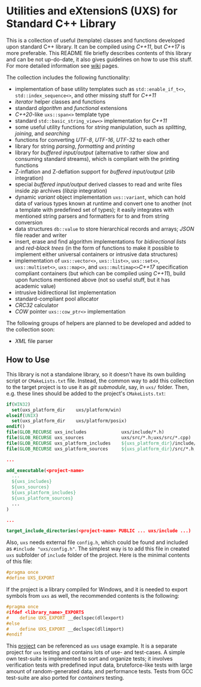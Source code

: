 # Utilities and eXtensionS (UXS) for Standard C++ Library

This is a collection of useful (template) classes and functions developed upon standard C++ library.
It can be compiled using *C++11*, but *C++17* is more preferable.  This README file briefly
describes contents of this library and can be not up-do-date, it also gives guidelines on how to use
this stuff.  For more detailed information see [wiki](https://github.com/gbuzykin/uxs/wiki) pages.

The collection includes the following functionality:

- implementation of base utility templates such as `std::enable_if_t<>`, `std::index_sequence<>`,
  and other missing stuff for *С++11*
- *iterator* helper classes and functions
- standard *algorithm* and *functional* extensions
- *C++20*-like `uxs::span<>` template type
- standard `std::basic_string_view<>` implementation for *C++11*
- some useful utility functions for *string* manipulation, such as *splitting*, *joining*, and
  *searching*
- functions for converting *UTF-8*, *UTF-16*, *UTF-32* to each other
- library for string *parsing*, *formatting* and *printing*
- library for *buffered input/output* (alternative to rather slow and consuming standard streams),
  which is compliant with the printing functions
- Z-inflation and Z-deflation support for *buffered input/output* (*zlib* integration)
- special *buffered input/output* derived classes to read and write files inside *zip* archives
  (*libzip* integration)
- dynamic *variant* object implementation `uxs::variant`, which can hold data of various types known
  at runtime and convert one to another (not a template with predefined set of types); it easily
  integrates with mentioned string parsers and formatters for to and from string conversion
- data structures `db::value` to store hierarchical records and arrays; *JSON* file reader and
  writer
- insert, erase and find algorithm implementations for *bidirectional lists* and *red-black trees*
  (in the form of functions to make it possible to implement either universal containers or
  intrusive data structures)
- implementation of `uxs::vector<>`, `uxs::list<>`, `uxs::set<>`, `uxs::multiset<>`, `uxs::map<>`,
  and `uxs::multimap<>`*С++17* specification compliant containers (but which can be compiled using
  *С++11*), build upon functions mentioned above (not so useful stuff, but it has academic value)
- intrusive bidirectional list implementation
- standard-compliant pool allocator
- *CRC32* calculator
- *COW* pointer `uxs::cow_ptr<>` implementation

The following groups of helpers are planned to be developed and added to the collection soon:

- *XML* file parser

## How to Use

This library is not a standalone library, so it doesn't have its own building script or
`CMakeLists.txt` file.  Instead, the common way to add this collection to the target project is to
use it as *git submodule*, say, in `uxs/` folder.  Then, e.g.  these lines should be added to the
project's `CMakeLists.txt`:

```cmake
if(WIN32)
  set(uxs_platform_dir    uxs/platform/win)
elseif(UNIX)
  set(uxs_platform_dir    uxs/platform/posix)
endif()
file(GLOB_RECURSE uxs_includes             uxs/include/*.h)
file(GLOB_RECURSE uxs_sources              uxs/src/*.h;uxs/src/*.cpp)
file(GLOB_RECURSE uxs_platform_includes    ${uxs_platform_dir}/include/*.h)
file(GLOB_RECURSE uxs_platform_sources     ${uxs_platform_dir}/src/*.h;${uxs_platform_dir}/src/*.cpp)

...

add_executable(<project-name>
  ...
  ${uxs_includes}
  ${uxs_sources}
  ${uxs_platform_includes}
  ${uxs_platform_sources}
  ...
)

...

target_include_directories(<project-name> PUBLIC ... uxs/include ...)


```

Also, `uxs` needs external file `config.h`, which could be found and included as
`#include "uxs/config.h"`.  The simplest way is to add this file in created `uxs` subfolder of
`include` folder of the project.  Here is the minimal contents of this file:

```cpp
#pragma once
#define UXS_EXPORT
```

If the project is a library compiled for Windows, and it is needed to export symbols from `uxs` as
well, the recommended contents is the following:

```cpp
#pragma once
#ifdef <library_name>_EXPORTS
#    define UXS_EXPORT __declspec(dllexport)
#else
#    define UXS_EXPORT __declspec(dllimport)
#endif
```

This [project](https://github.com/gbuzykin/uxs-tests) can be referenced as `uxs` usage example.  It
is a separate project for `uxs` testing and contains lots of use- and test-cases.  A simple own
test-suite is implemented to sort and organize tests; it involves verification tests with predefined
input data, bruteforce-like tests with large amount of random-generated data, and performance tests.
Tests from GCC test-suite are also ported for *containers* testing.
